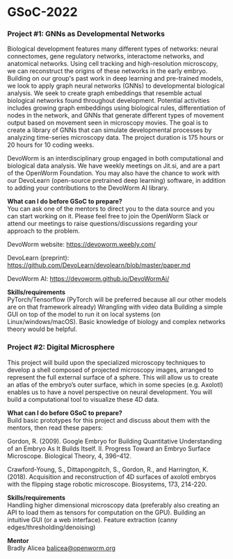 # GSoC-2022

### Project #1: GNNs as Developmental Networks   
Biological development features many different types of networks: neural connectomes, gene regulatory networks, interactome networks, and anatomical networks. Using cell tracking and high-resolution microscopy, we can reconstruct the origins of these networks in the early embryo. Building on our group's past work in  deep learning and pre-trained models, we look to apply graph neural networks (GNNs) to developmental biological analysis. We seek to create graph embeddings that resemble actual biological networks found throughout development. Potential activities includes growing graph embeddings using biological rules, differentiation of nodes in the network, and GNNs that generate different types of movement output based on movement seen in microscopy movies. The goal is to create a library of GNNs that can simulate developmental processes by analyzing time-series microscopy data. The project duration is 175 hours or 20 hours for 10 coding weeks.

DevoWorm is an interdisciplinary group engaged in both computational and biological data analysis. We have weekly meetings on Jit.si, and are a part of the OpenWorm Foundation. You may also have the chance to work with our DevoLearn (open-source pretrained deep learning) software, in addition to adding your contributions to the DevoWorm AI library.

__What can I do before GSoC to prepare?__   
You can ask one of the mentors to direct you to the data source and you can start working on it. Please feel free to join the OpenWorm Slack or attend our meetings to raise questions/discussions regarding your approach to the problem. 

DevoWorm website: https://devoworm.weebly.com/

DevoLearn (preprint): https://github.com/DevoLearn/devolearn/blob/master/paper.md

DevoWorm AI: https://devoworm.github.io/DevoWormAi/

__Skills/requirements__   
PyTorch/Tensorflow (PyTorch will be preferred because all our other models are on that framework already) Wrangling with video data Building a simple GUI on top of the model to run it on local systems (on Linux/windows/macOS). Basic knowledge of biology and complex networks theory would be helpful.

### Project #2: Digital Microsphere   
This project will build upon the specialized microscopy techniques to develop a shell composed of projected microscopy images, arranged to represent the full external surface of a sphere. This will allow us to create an atlas of the embryo’s outer surface, which in some species (e.g. Axolotl) enables us to have a novel perspective on neural development. You will build a computational tool to visualize these 4D data.

__What can I do before GSoC to prepare?__    
Build basic prototypes for this project and discuss about them with the mentors, then read these papers:

Gordon, R. (2009). Google Embryo for Building Quantitative Understanding of an Embryo As It Builds Itself. II. Progress Toward an Embryo Surface Microscope. Biological Theory, 4, 396–412.

Crawford-Young, S., Dittapongpitch, S., Gordon, R., and Harrington, K. (2018). Acquisition and reconstruction of 4D surfaces of axolotl embryos with the flipping stage robotic microscope. Biosystems, 173, 214-220.

__Skills/requirements__   
Handling higher dimensional microscopy data (preferably also creating an API to load them as tensors for computation on the GPU). Building an intuitive GUI (or a web interface). Feature extraction (canny edges/thresholding/denoising)

__Mentor__   
Bradly Alicea [balicea@openworm.org](balicea@openworm.org)

